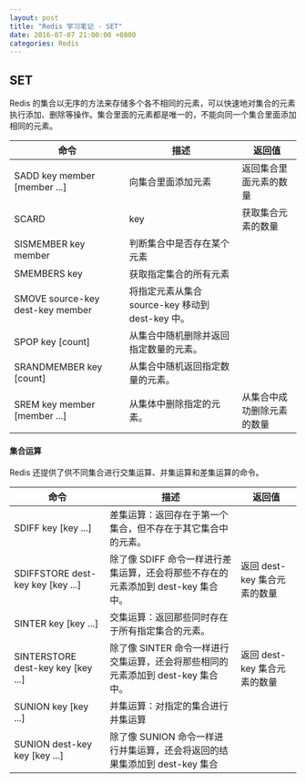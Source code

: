 ```yaml
---
layout: post
title: "Redis 学习笔记 - SET"
date: 2016-07-07 21:00:00 +0800
categories: Redis
---
```

## SET

Redis 的集合以无序的方法来存储多个各不相同的元素，可以快速地对集合的元素执行添加、删除等操作。集合里面的元素都是唯一的，不能向同一个集合里面添加相同的元素。

| 命令 | 描述 | 返回值 |
| --- | --- | --- |
| SADD key member [member ...] | 向集合里面添加元素 | 返回集合里面元素的数量 |
| SCARD | key | 获取集合元素的数量 | 
| SISMEMBER key member | 判断集合中是否存在某个元素 | 
| SMEMBERS key | 获取指定集合的所有元素 | 
| SMOVE source-key dest-key member | 将指定元素从集合 source-key 移动到 dest-key 中。 | 
| SPOP key [count] | 从集合中随机删除并返回指定数量的元素。 | 
| SRANDMEMBER key [count] | 从集合中随机返回指定数量的元素。 | 
| SREM key member [member ...] | 从集体中删除指定的元素。 | 从集合中成功删除元素的数量 |


#### 集合运算

Redis 还提供了供不同集合进行交集运算、并集运算和差集运算的命令。

| 命令 | 描述 | 返回值 |
| --- | --- | --- |
| SDIFF key [key ...] | 差集运算：返回存在于第一个集合，但不存在于其它集合中的元素。 | |
| SDIFFSTORE dest-key key [key ...] | 除了像 SDIFF 命令一样进行差集运算，还会将那些不存在的元素添加到 dest-key 集合中。 | 返回 dest-key 集合元素的数量|
| SINTER key [key ...] | 交集运算：返回那些同时存在于所有指定集合的元素。 | |
| SINTERSTORE dest-key key [key ...] | 除了像 SINTER 命令一样进行交集运算，还会将那些相同的元素添加到 dest-key 集合中。 | 返回 dest-key 集合元素的数量 |
| SUNION key [key ...] | 并集运算：对指定的集合进行并集运算| |
| SUNION dest-key key [key ...] | 除了像 SUNION 命令一样进行并集运算，还会将返回的结果集添加到 dest-key 集合 | |
